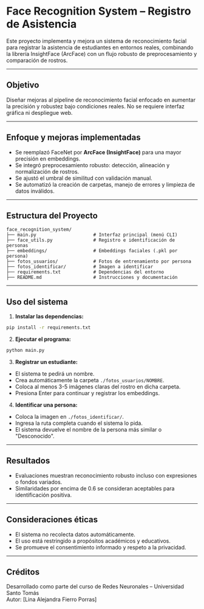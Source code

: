 # Face Recognition System – Registro de Asistencia

Este proyecto implementa y mejora un sistema de reconocimiento facial para registrar la asistencia de estudiantes en entornos reales, combinando la librería InsightFace (ArcFace) con un flujo robusto de preprocesamiento y comparación de rostros.

---

## Objetivo

Diseñar mejoras al pipeline de reconocimiento facial enfocado en aumentar la precisión y robustez bajo condiciones reales. No se requiere interfaz gráfica ni despliegue web.

---

## Enfoque y mejoras implementadas

- Se reemplazó FaceNet por **ArcFace (InsightFace)** para una mayor precisión en embeddings.
- Se integró preprocesamiento robusto: detección, alineación y normalización de rostros.
- Se ajustó el umbral de similitud con validación manual.
- Se automatizó la creación de carpetas, manejo de errores y limpieza de datos inválidos.

---

## Estructura del Proyecto

```
face_recognition_system/
├── main.py                     # Interfaz principal (menú CLI)
├── face_utils.py               # Registro e identificación de personas
├── embeddings/                 # Embeddings faciales (.pkl por persona)
├── fotos_usuarios/             # Fotos de entrenamiento por persona
├── fotos_identificar/          # Imagen a identificar
├── requirements.txt            # Dependencias del entorno
├── README.md                   # Instrucciones y documentación
```

---

## Uso del sistema

1. **Instalar las dependencias:**

```bash
pip install -r requirements.txt
```

2. **Ejecutar el programa:**

```bash
python main.py
```

3. **Registrar un estudiante:**

- El sistema te pedirá un nombre.
- Crea automáticamente la carpeta `./fotos_usuarios/NOMBRE`.
- Coloca al menos 3-5 imágenes claras del rostro en dicha carpeta.
- Presiona Enter para continuar y registrar los embeddings.

4. **Identificar una persona:**

- Coloca la imagen en `./fotos_identificar/`.
- Ingresa la ruta completa cuando el sistema lo pida.
- El sistema devuelve el nombre de la persona más similar o "Desconocido".

---

## Resultados

- Evaluaciones muestran reconocimiento robusto incluso con expresiones o fondos variados.
- Similaridades por encima de 0.6 se consideran aceptables para identificación positiva.

---

## Consideraciones éticas

- El sistema no recolecta datos automáticamente.
- El uso está restringido a propósitos académicos y educativos.
- Se promueve el consentimiento informado y respeto a la privacidad.

---

## Créditos

Desarrollado como parte del curso de Redes Neuronales – Universidad Santo Tomás  
Autor: [Lina Alejandra Fierro Porras]



